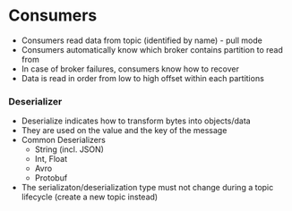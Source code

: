 # Consumers

- Consumers read data from topic (identified by name) - pull mode
- Consumers automatically know which broker contains partition to read from
- In case of broker failures, consumers know how to recover
- Data is read in order from low to high offset within each partitions

### Deserializer

- Deserialize indicates how to transform bytes into objects/data
- They are used on the value and the key of the message
- Common Deserializers
    - String (incl. JSON)
    - Int, Float
    - Avro
    - Protobuf
- The serializaton/deserialization type must not change during a topic lifecycle (create a new topic instead)